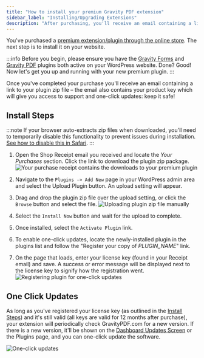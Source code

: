 ```yaml
---
title: "How to install your premium Gravity PDF extension"
sidebar_label: "Installing/Upgrading Extensions"
description: "After purchasing, you'll receive an email containing a link to your plugin zip file and your product key which is used for support and one-click updates."
---
```


You've purchased a [premium extension/plugin through the online store](https://gravitypdf.com/store/#extensions). The next step is to install it on your website.

:::info 
Before you begin, please ensure you have the [Gravity Forms](https://rocketgenius.pxf.io/c/1211356/445235/7938) and [Gravity PDF](../users/five-minute-install.md) plugins both active on your WordPress website. Done? Good! Now let's get you up and running with your new premium plugin.
:::

Once you've completed your purchase you'll receive an email containing a link to your plugin zip file – the email also contains your product key which will give you access to support and one-click updates: keep it safe!

## Install Steps 

:::note
If your browser auto-extracts zip files when downloaded, you'll need to temporarily disable this functionality to prevent issues during installation. [See how to disable this in Safari](http://apple.stackexchange.com/a/963).
:::

1.  Open the Shop Receipt email you received and locate the *Your Purchases* section. Click the link to download the plugin zip package.
    ![Your purchase receipt contains the downloads to your premium plugin](https://resources.gravitypdf.com/uploads/2017/06/receipt.png)

2.  Navigate to the `Plugins -> Add New` page in your WordPress admin area and select the Upload Plugin button. An upload setting will appear.

3.  Drag and drop the plugin zip file over the upload setting, or click the `Browse` button and select the file.
    ![Uploading plugin zip file manually](https://resources.gravitypdf.com/uploads/2021/04/Manual-Plugin-Installation.png)

4.  Select the `Install Now` button and wait for the upload to complete.

5.  Once installed, select the `Activate Plugin` link.

6.  To enable one-click updates, locate the newly-installed plugin in the plugins list and follow the "Register your copy of *PLUGIN\_NAME*" link.

7.  On the page that loads, enter your license key (found in your Receipt email) and save. A success or error message will be displayed next to the license key to signify how the registration went.
    ![Registering plugin for one-click updates](https://resources.gravitypdf.com/uploads/2021/04/v6-Plugin-Licensing.png)

## One Click Updates 

As long as you've registered your license key (as outlined in the [Install Steps](#install-steps)) and it's still valid (all keys are valid for 12 months after purchase), your extension will periodically check GravityPDF.com for a new version. If there is a new version, it'll be shown on the [Dashboard Updates Screen](https://wordpress.org/support/article/dashboard-updates-screen/) or the Plugins page, and you can one-click update the software.

![One-click updates](https://resources.gravitypdf.com/uploads/2021/04/Core-Booster-Update-1.3.6.png)
